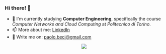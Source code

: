 ### Hi there! 👋

<!--
**Paolo-Beci/Paolo-Beci** is a ✨ _special_ ✨ repository because its `README.md` (this file) appears on your GitHub profile.

Here are some ideas to get you started:

- 🔭 I’m currently working on ...
- 🌱 I’m currently learning ...
- 👯 I’m looking to collaborate on ...
- 🤔 I’m looking for help with ...
- 💬 Ask me about ...
- 📫 How to reach me: ...
- 😄 Pronouns: ...
- ⚡ Fun fact: ...
-->

- 🌱 I'm currently studying **Computer Engineering**, specifically the course *Computer Networks and Cloud Computing* at *Politecnico di Torino*.
- 📫 More about me: [LinkedIn](http://linkedin.com/in/paolo-beci-919a28199)
- 💬 Write me on: [paolo.beci@gmail.com](paolo.beci@gmail.com)

<p align="center">
  <img align="center" src="https://github-readme-stats.vercel.app/api?username=Paolo-Beci&show_icons=true&theme=github_dark">
</p>
